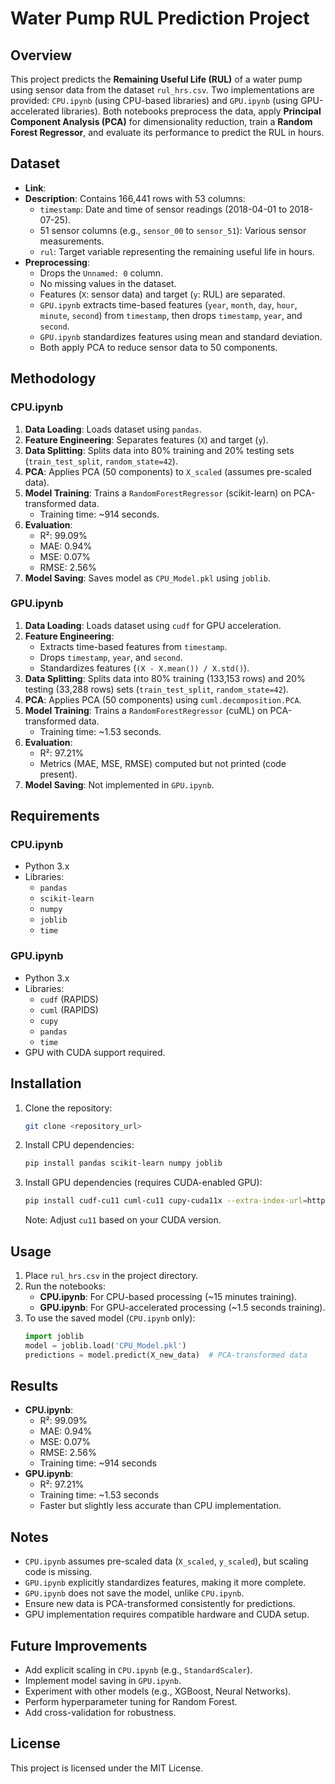# Water Pump RUL Prediction Project

## Overview
This project predicts the **Remaining Useful Life (RUL)** of a water pump using sensor data from the dataset `rul_hrs.csv`. Two implementations are provided: `CPU.ipynb` (using CPU-based libraries) and `GPU.ipynb` (using GPU-accelerated libraries). Both notebooks preprocess the data, apply **Principal Component Analysis (PCA)** for dimensionality reduction, train a **Random Forest Regressor**, and evaluate its performance to predict the RUL in hours.

## Dataset
- **Link**: 
- **Description**: Contains 166,441 rows with 53 columns:
  - `timestamp`: Date and time of sensor readings (2018-04-01 to 2018-07-25).
  - 51 sensor columns (e.g., `sensor_00` to `sensor_51`): Various sensor measurements.
  - `rul`: Target variable representing the remaining useful life in hours.
- **Preprocessing**:
  - Drops the `Unnamed: 0` column.
  - No missing values in the dataset.
  - Features (`X`: sensor data) and target (`y`: RUL) are separated.
  - `GPU.ipynb` extracts time-based features (`year`, `month`, `day`, `hour`, `minute`, `second`) from `timestamp`, then drops `timestamp`, `year`, and `second`.
  - `GPU.ipynb` standardizes features using mean and standard deviation.
  - Both apply PCA to reduce sensor data to 50 components.

## Methodology
### CPU.ipynb
1. **Data Loading**: Loads dataset using `pandas`.
2. **Feature Engineering**: Separates features (`X`) and target (`y`).
3. **Data Splitting**: Splits data into 80% training and 20% testing sets (`train_test_split`, `random_state=42`).
4. **PCA**: Applies PCA (50 components) to `X_scaled` (assumes pre-scaled data).
5. **Model Training**: Trains a `RandomForestRegressor` (scikit-learn) on PCA-transformed data.
   - Training time: ~914 seconds.
6. **Evaluation**:
   - R²: 99.09%
   - MAE: 0.94%
   - MSE: 0.07%
   - RMSE: 2.56%
7. **Model Saving**: Saves model as `CPU_Model.pkl` using `joblib`.

### GPU.ipynb
1. **Data Loading**: Loads dataset using `cudf` for GPU acceleration.
2. **Feature Engineering**:
   - Extracts time-based features from `timestamp`.
   - Drops `timestamp`, `year`, and `second`.
   - Standardizes features (`(X - X.mean()) / X.std()`).
3. **Data Splitting**: Splits data into 80% training (133,153 rows) and 20% testing (33,288 rows) sets (`train_test_split`, `random_state=42`).
4. **PCA**: Applies PCA (50 components) using `cuml.decomposition.PCA`.
5. **Model Training**: Trains a `RandomForestRegressor` (cuML) on PCA-transformed data.
   - Training time: ~1.53 seconds.
6. **Evaluation**:
   - R²: 97.21%
   - Metrics (MAE, MSE, RMSE) computed but not printed (code present).
7. **Model Saving**: Not implemented in `GPU.ipynb`.

## Requirements
### CPU.ipynb
- Python 3.x
- Libraries:
  - `pandas`
  - `scikit-learn`
  - `numpy`
  - `joblib`
  - `time`

### GPU.ipynb
- Python 3.x
- Libraries:
  - `cudf` (RAPIDS)
  - `cuml` (RAPIDS)
  - `cupy`
  - `pandas`
  - `time`
- GPU with CUDA support required.

## Installation
1. Clone the repository:
   ```bash
   git clone <repository_url>
   ```
2. Install CPU dependencies:
   ```bash
   pip install pandas scikit-learn numpy joblib
   ```
3. Install GPU dependencies (requires CUDA-enabled GPU):
   ```bash
   pip install cudf-cu11 cuml-cu11 cupy-cuda11x --extra-index-url=https://pypi.nvidia.com
   ```
   Note: Adjust `cu11` based on your CUDA version.

## Usage
1. Place `rul_hrs.csv` in the project directory.
2. Run the notebooks:
   - **CPU.ipynb**: For CPU-based processing (~15 minutes training).
   - **GPU.ipynb**: For GPU-accelerated processing (~1.5 seconds training).
3. To use the saved model (`CPU.ipynb` only):
   ```python
   import joblib
   model = joblib.load('CPU_Model.pkl')
   predictions = model.predict(X_new_data)  # PCA-transformed data
   ```

## Results
- **CPU.ipynb**:
  - R²: 99.09%
  - MAE: 0.94%
  - MSE: 0.07%
  - RMSE: 2.56%
  - Training time: ~914 seconds
- **GPU.ipynb**:
  - R²: 97.21%
  - Training time: ~1.53 seconds
  - Faster but slightly less accurate than CPU implementation.

## Notes
- `CPU.ipynb` assumes pre-scaled data (`X_scaled`, `y_scaled`), but scaling code is missing.
- `GPU.ipynb` explicitly standardizes features, making it more complete.
- `GPU.ipynb` does not save the model, unlike `CPU.ipynb`.
- Ensure new data is PCA-transformed consistently for predictions.
- GPU implementation requires compatible hardware and CUDA setup.

## Future Improvements
- Add explicit scaling in `CPU.ipynb` (e.g., `StandardScaler`).
- Implement model saving in `GPU.ipynb`.
- Experiment with other models (e.g., XGBoost, Neural Networks).
- Perform hyperparameter tuning for Random Forest.
- Add cross-validation for robustness.

## License
This project is licensed under the MIT License.
